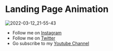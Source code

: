 # Landing Page Animation
![2022-03-12_21-55-43](https://user-images.githubusercontent.com/81830567/158031260-3db38945-6408-47f6-b466-542d5b39b923.png)

- Follow me on <a href="instagram.com/brx_6243">Instagram</a>
- Follow me on <a href="instagram.com/bryan_6243">Twitter</a>
- Go subscribe to my <a href="https://www.youtube.com/channel/UCiApF_ZRBJ2Ee4-zQTi8tmg">Youtube Channel<a>
